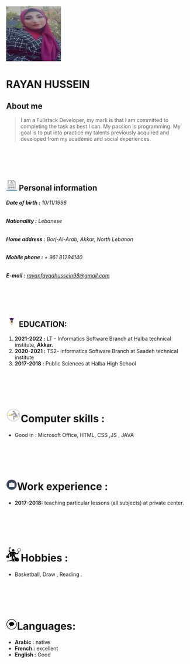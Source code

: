  # <img src="rayann.jpg" style="height:150px; width:150px;"/>
 # **RAYAN HUSSEIN** 

## About me 
>I am a Fullstack Developer, my mark is that I am committed to completing the task as best I can.
My passion is programming.
My goal is to put into practice my talents previously acquired and developed from my academic and social experiences.







# <br>
## <img src="monochrome-summary-icon-vector-illustration-linear-5.jpg" style="height:30px; width:30px;"/> **Personal information** 


###### **Date of birth :** 10/11/1998 
###### **Nationality :** Lebanese  
###### **Home address :** Borj-Al-Arab, Akkar, North Lebanon  
###### **Mobile phone :** + 961 81294140
###### **E-mail :** rayanfayadhussein98@gmail.com

# <br>


## <img src="educ.png" style="height:30px; width:30px;"/>  **EDUCATION:**   
1. **2021-2022  :** LT - Informatics Software Branch  at Halba technical institute, **Akkar.**
1. **2020-2021 :** TS2- informatics Software Branch at Saadeh technical institute  
1. **2017-2018 :**  Public Sciences at Halba High School

# <br>

# <img src="1.jpg" style="height:40px; width:40px;"/>**Computer skills** :   
* Good in : Microsoft Office, HTML, CSS ,JS , JAVA
# <br>

# <img src="2.png" style="height:30px; width:30px;"/>**Work experience :** 
* **2017-2018:** teaching particular lessons (all subjects) at private center.

# <br>
# <img src="3.jpg" style="height:40px; width:40px;"/>**Hobbies :**
* Basketball, Draw , Reading .
# <br>
# <img src="4.png" style="height:30px; width:30px;"/>**Languages:** 
* **Arabic :** native
* **French :** excellent
* **English :**  Good  
